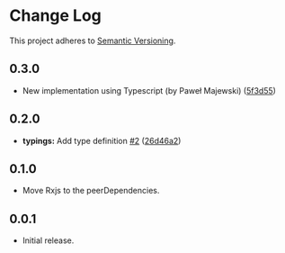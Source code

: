 # Change Log

This project adheres to [Semantic Versioning](http://semver.org/).

## 0.3.0
- New implementation using Typescript (by Paweł Majewski) ([5f3d55](https://github.com/distolma/storeon-observable/commit/5f3d5542b604473e24f3032edf0aa36a29a4ad51))

## 0.2.0
- **typings:** Add type definition [#2](https://github.com/distolma/storeon-observable/issues/2) ([26d46a2](https://github.com/distolma/storeon-observable/commit/26d46a2))

## 0.1.0
- Move Rxjs to the peerDependencies.

## 0.0.1
- Initial release.
